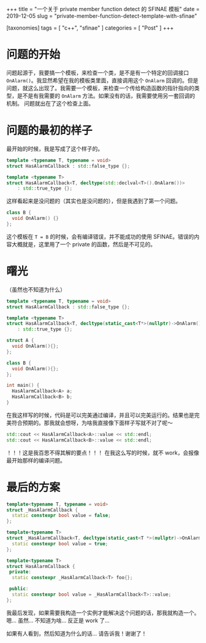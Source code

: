 +++
title = "一个关于 private member function detect 的 SFINAE 模板"
date = 2019-12-05
slug = "private-member-function-detect-template-with-sfinae"

[taxonomies]
tags = [ "c++", "sfinae" ]
categories = [ "Post" ]
+++


# 问题的开始
问题起源于，我要搞一个模板，来检查一个类，是不是有一个特定的回调接口 `OnAlarm()`。我显然希望在我的模板类里面，直接调用这个 `OnAlarm` 回调的。但是问题，就这么出现了。我需要一个模板，来检查一个传给构造函数的指针指向的类型，是不是有我需要的 `OnAlarm` 方法。如果没有的话，我需要使用另一套回调的机制。
问题就出在了这个检查上面。

# 问题的最初的样子
最开始的时候，我是写成了这个样子的。
```cpp
template <typename T, typename = void>
struct HasAlarmCallback : std::false_type {};

template <typename T>
struct HasAlarmCallback<T, decltype(std::declval<T>().OnAlarm())>
    : std::true_type {};
```
这样看起来是没问题的（其实也是没问题的），但是我遇到了第一个问题。
```c++
class B {
  void OnAlarm() {}
};
```
这个模板在 `T = B` 的时候，会有编译错误，并不能成功的使用 SFINAE。错误的内容大概就是，这里用了一个 private 的函数，然后是不可见的。

# 曙光
（虽然也不知道为什么）
```c++
template <typename T, typename = void>
struct HasAlarmCallback : std::false_type {};

template <typename T>
struct HasAlarmCallback<T, decltype(static_cast<T*>(nullptr)->OnAlarm())>
    : std::true_type {};

struct A {
  void OnAlarm(){};
};

class B {
  void OnAlarm(){};
};

int main() {
  HasAlarmCallback<A> a;
  HasAlarmCallback<B> b;
}
```
在我这样写的时候，代码是可以完美通过编译，并且可以完美运行的。结果也是完美符合预期的。那我就会想呀，为啥我直接像下面样子写就不对了呢～
```c++
std::cout << HasAlarmCallback<A>::value << std::endl;
std::cout << HasAlarmCallback<B>::value << std::endl;
```
！！！这是我百思不得其解的要点！！！
在我这么写的时候，就不 work，会报像最开始那样的编译问题。
# 最后的方案
```c++
template<typename T, typename = void>
struct _HasAlarmCallback {
  static constexpr bool value = false;
};

template<typename T>
struct _HasAlarmCallback<T, decltype(static_cast<T *>(nullptr)->OnAlarm())> {
  static constexpr bool value = true;
};

template<typename T>
struct HasAlarmCallback {
 private:
  static constexpr _HasAlarmCallback<T> foo{};

 public:
  static constexpr bool value = _HasAlarmCallback<T>::value;
};
```
我最后发现，如果需要我构造一个实例才能解决这个问题的话，那我就构造一个。
嗯… 虽然… 不知道为啥…
反正是 work 了…

如果有人看到，然后知道为什么的话… 请告诉我！谢谢了！






